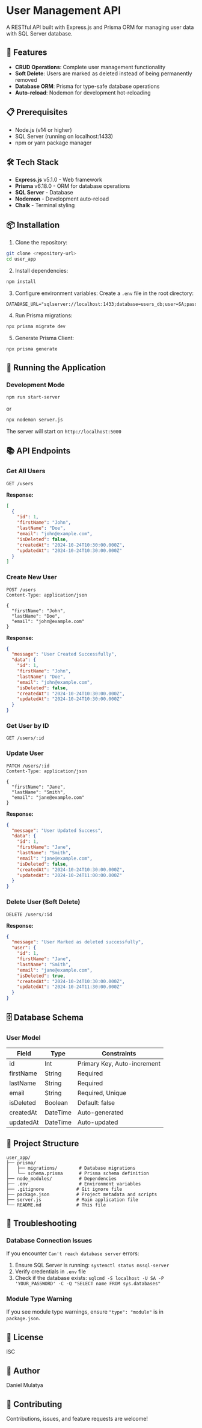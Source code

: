# User Management API

A RESTful API built with Express.js and Prisma ORM for managing user data with SQL Server database.

## 🚀 Features

- **CRUD Operations**: Complete user management functionality
- **Soft Delete**: Users are marked as deleted instead of being permanently removed
- **Database ORM**: Prisma for type-safe database operations
- **Auto-reload**: Nodemon for development hot-reloading

## 📋 Prerequisites

- Node.js (v14 or higher)
- SQL Server (running on localhost:1433)
- npm or yarn package manager

## 🛠️ Tech Stack

- **Express.js** v5.1.0 - Web framework
- **Prisma** v6.18.0 - ORM for database operations
- **SQL Server** - Database
- **Nodemon** - Development auto-reload
- **Chalk** - Terminal styling

## 📦 Installation

1. Clone the repository:
```bash
git clone <repository-url>
cd user_app
```

2. Install dependencies:
```bash
npm install
```

3. Configure environment variables:
Create a `.env` file in the root directory:
```env
DATABASE_URL="sqlserver://localhost:1433;database=users_db;user=SA;password=YOUR_PASSWORD;trustServerCertificate=true;"
```

4. Run Prisma migrations:
```bash
npx prisma migrate dev
```

5. Generate Prisma Client:
```bash
npx prisma generate
```

## 🚦 Running the Application

### Development Mode
```bash
npm run start-server
```
or
```bash
npx nodemon server.js
```

The server will start on `http://localhost:5000`

## 📚 API Endpoints

### Get All Users
```http
GET /users
```
**Response:**
```json
[
  {
    "id": 1,
    "firstName": "John",
    "lastName": "Doe",
    "email": "john@example.com",
    "isDeleted": false,
    "createdAt": "2024-10-24T10:30:00.000Z",
    "updatedAt": "2024-10-24T10:30:00.000Z"
  }
]
```

### Create New User
```http
POST /users
Content-Type: application/json

{
  "firstName": "John",
  "lastName": "Doe",
  "email": "john@example.com"
}
```
**Response:**
```json
{
  "message": "User Created Successfully",
  "data": {
    "id": 1,
    "firstName": "John",
    "lastName": "Doe",
    "email": "john@example.com",
    "isDeleted": false,
    "createdAt": "2024-10-24T10:30:00.000Z",
    "updatedAt": "2024-10-24T10:30:00.000Z"
  }
}
```

### Get User by ID
```http
GET /users/:id
```

### Update User
```http
PATCH /users/:id
Content-Type: application/json

{
  "firstName": "Jane",
  "lastName": "Smith",
  "email": "jane@example.com"
}
```
**Response:**
```json
{
  "message": "User Updated Success",
  "data": {
    "id": 1,
    "firstName": "Jane",
    "lastName": "Smith",
    "email": "jane@example.com",
    "isDeleted": false,
    "createdAt": "2024-10-24T10:30:00.000Z",
    "updatedAt": "2024-10-24T11:00:00.000Z"
  }
}
```

### Delete User (Soft Delete)
```http
DELETE /users/:id
```
**Response:**
```json
{
  "message": "User Marked as deleted successfully",
  "user": {
    "id": 1,
    "firstName": "Jane",
    "lastName": "Smith",
    "email": "jane@example.com",
    "isDeleted": true,
    "createdAt": "2024-10-24T10:30:00.000Z",
    "updatedAt": "2024-10-24T11:30:00.000Z"
  }
}
```

## 🗄️ Database Schema

### User Model
| Field | Type | Constraints |
|-------|------|-------------|
| id | Int | Primary Key, Auto-increment |
| firstName | String | Required |
| lastName | String | Required |
| email | String | Required, Unique |
| isDeleted | Boolean | Default: false |
| createdAt | DateTime | Auto-generated |
| updatedAt | DateTime | Auto-updated |

## 🔧 Project Structure

```
user_app/
├── prisma/
│   ├── migrations/        # Database migrations
│   └── schema.prisma      # Prisma schema definition
├── node_modules/          # Dependencies
├── .env                   # Environment variables
├── .gitignore            # Git ignore file
├── package.json          # Project metadata and scripts
├── server.js             # Main application file
└── README.md             # This file
```

## 🐛 Troubleshooting

### Database Connection Issues
If you encounter `Can't reach database server` errors:
1. Ensure SQL Server is running: `systemctl status mssql-server`
2. Verify credentials in `.env` file
3. Check if the database exists: `sqlcmd -S localhost -U SA -P 'YOUR_PASSWORD' -C -Q "SELECT name FROM sys.databases"`

### Module Type Warning
If you see module type warnings, ensure `"type": "module"` is in `package.json`.

## 📝 License

ISC

## 👤 Author

Daniel Mulatya

## 🤝 Contributing

Contributions, issues, and feature requests are welcome!
